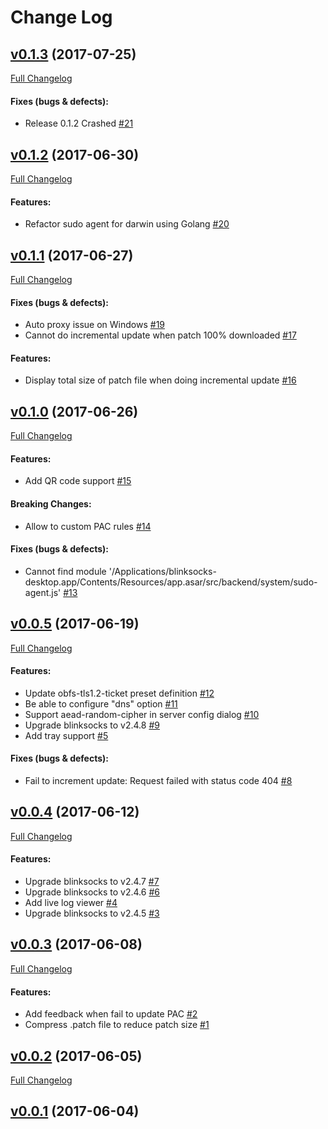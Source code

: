 #  Change Log



## [v0.1.3](https://github.com/blinksocks/blinksocks-desktop/tree/v0.1.3) (2017-07-25)
[Full Changelog](https://github.com/blinksocks/blinksocks-desktop/compare/v0.1.2...v0.1.3)

#### Fixes (bugs & defects):

- Release 0.1.2 Crashed [#21](https://github.com/blinksocks/blinksocks-desktop/issues/21)

## [v0.1.2](https://github.com/blinksocks/blinksocks-desktop/tree/v0.1.2) (2017-06-30)
[Full Changelog](https://github.com/blinksocks/blinksocks-desktop/compare/v0.1.1...v0.1.2)

#### Features:

- Refactor sudo agent for darwin using Golang [#20](https://github.com/blinksocks/blinksocks-desktop/issues/20)

## [v0.1.1](https://github.com/blinksocks/blinksocks-desktop/tree/v0.1.1) (2017-06-27)
[Full Changelog](https://github.com/blinksocks/blinksocks-desktop/compare/v0.1.0...v0.1.1)

#### Fixes (bugs & defects):

- Auto proxy issue on Windows [#19](https://github.com/blinksocks/blinksocks-desktop/issues/19)
- Cannot do incremental update when patch 100% downloaded [#17](https://github.com/blinksocks/blinksocks-desktop/issues/17)

#### Features:

- Display total size of patch file when doing incremental update [#16](https://github.com/blinksocks/blinksocks-desktop/issues/16)

## [v0.1.0](https://github.com/blinksocks/blinksocks-desktop/tree/v0.1.0) (2017-06-26)
[Full Changelog](https://github.com/blinksocks/blinksocks-desktop/compare/v0.0.5...v0.1.0)

#### Features:

- Add QR code support [#15](https://github.com/blinksocks/blinksocks-desktop/issues/15)

#### Breaking Changes:

- Allow to custom PAC rules [#14](https://github.com/blinksocks/blinksocks-desktop/issues/14)

#### Fixes (bugs & defects):

- Cannot find module '/Applications/blinksocks-desktop.app/Contents/Resources/app.asar/src/backend/system/sudo-agent.js' [#13](https://github.com/blinksocks/blinksocks-desktop/issues/13)

## [v0.0.5](https://github.com/blinksocks/blinksocks-desktop/tree/v0.0.5) (2017-06-19)
[Full Changelog](https://github.com/blinksocks/blinksocks-desktop/compare/v0.0.4...v0.0.5)

#### Features:

- Update obfs-tls1.2-ticket preset definition [#12](https://github.com/blinksocks/blinksocks-desktop/issues/12)
- Be able to configure "dns" option [#11](https://github.com/blinksocks/blinksocks-desktop/issues/11)
- Support aead-random-cipher in server config dialog [#10](https://github.com/blinksocks/blinksocks-desktop/issues/10)
- Upgrade blinksocks to v2.4.8 [#9](https://github.com/blinksocks/blinksocks-desktop/issues/9)
- Add tray support [#5](https://github.com/blinksocks/blinksocks-desktop/issues/5)

#### Fixes (bugs & defects):

- Fail to increment update: Request failed with status code 404 [#8](https://github.com/blinksocks/blinksocks-desktop/issues/8)

## [v0.0.4](https://github.com/blinksocks/blinksocks-desktop/tree/v0.0.4) (2017-06-12)
[Full Changelog](https://github.com/blinksocks/blinksocks-desktop/compare/v0.0.3...v0.0.4)

#### Features:

- Upgrade blinksocks to v2.4.7 [#7](https://github.com/blinksocks/blinksocks-desktop/issues/7)
- Upgrade blinksocks to v2.4.6 [#6](https://github.com/blinksocks/blinksocks-desktop/issues/6)
- Add live log viewer [#4](https://github.com/blinksocks/blinksocks-desktop/issues/4)
- Upgrade blinksocks to v2.4.5 [#3](https://github.com/blinksocks/blinksocks-desktop/issues/3)

## [v0.0.3](https://github.com/blinksocks/blinksocks-desktop/tree/v0.0.3) (2017-06-08)
[Full Changelog](https://github.com/blinksocks/blinksocks-desktop/compare/v0.0.2...v0.0.3)

#### Features:

- Add feedback when fail to update PAC [#2](https://github.com/blinksocks/blinksocks-desktop/issues/2)
- Compress .patch file to reduce patch size [#1](https://github.com/blinksocks/blinksocks-desktop/issues/1)

## [v0.0.2](https://github.com/blinksocks/blinksocks-desktop/tree/v0.0.2) (2017-06-05)
[Full Changelog](https://github.com/blinksocks/blinksocks-desktop/compare/v0.0.1...v0.0.2)

## [v0.0.1](https://github.com/blinksocks/blinksocks-desktop/tree/v0.0.1) (2017-06-04)

